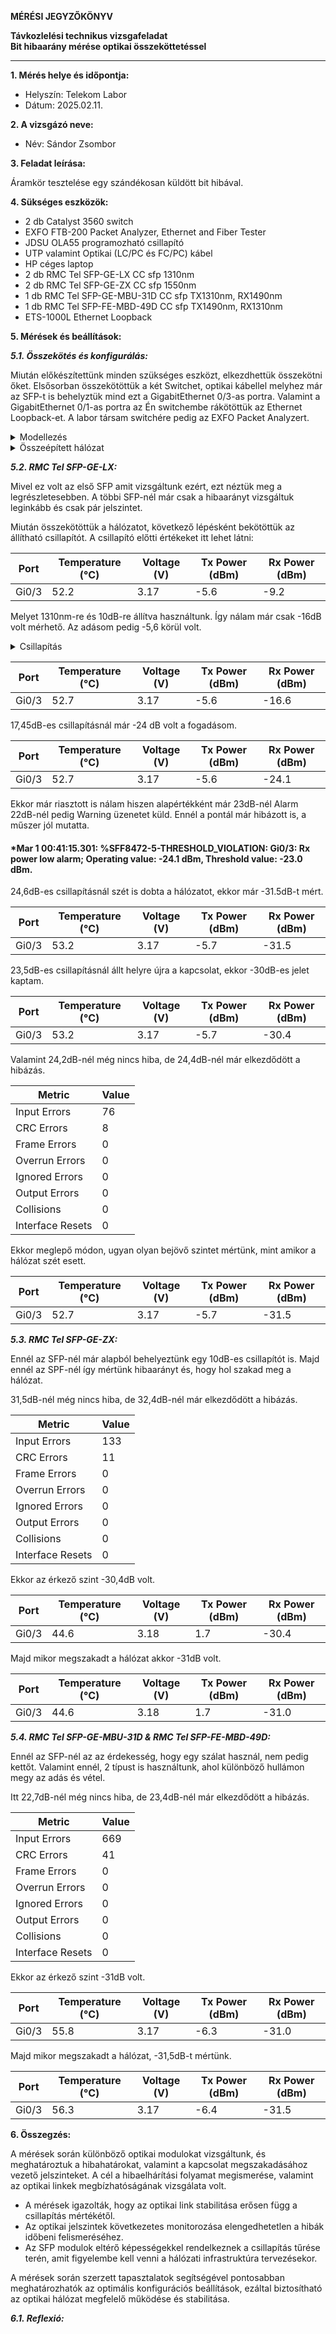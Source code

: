 **MÉRÉSI JEGYZŐKÖNYV**

**Távkozlelési technikus vizsgafeladat**  
**Bit hibaarány mérése optikai összeköttetéssel**

---

**1. Mérés helye és időpontja:**  
- Helyszín: Telekom Labor
- Dátum: 2025.02.11.


**2. A vizsgázó neve:**  
- Név: Sándor Zsombor

**3. Feladat leírása:**

Áramkör tesztelése egy szándékosan küldött bit hibával.

**4. Sükséges eszközök:**  

- 2 db Catalyst 3560 switch
- EXFO FTB-200 Packet Analyzer, Ethernet and Fiber Tester
- JDSU OLA55 programozható csillapító
- UTP valamint Optikai (LC/PC és FC/PC) kábel
- HP céges laptop
- 2 db RMC Tel SFP-GE-LX CC sfp 1310nm
- 2 db RMC Tel SFP-GE-ZX CC sfp 1550nm
- 1 db RMC Tel SFP-GE-MBU-31D CC sfp TX1310nm, RX1490nm
- 1 db RMC Tel SFP-FE-MBD-49D CC sfp TX1490nm, RX1310nm
- ETS-1000L Ethernet Loopback

**5. Mérések és beállítások:**

***5.1. Összekötés és konfigurálás:***

Miután előkészítettünk minden szükséges eszközt, elkezdhettük összekötni őket. Elsősorban összekötöttük a két Switchet, optikai kábellel melyhez már az SFP-t is behelyztük mind ezt a GigabitEthernet 0/3-as portra. Valamint a GigabitEthernet 0/1-as portra az Én switchembe rákötöttük az Ethernet Loopback-et. A labor társam switchére pedig az EXFO Packet Analyzert.

<details>
    <summary>Modellezés</summary>
    <img src="" width="640" height="360">
</details>

<details>
    <summary>Összeépített hálózat</summary>
    <img src="https://github.com/user-attachments/assets/d7d9dfdc-c655-4546-aa76-673c61f4fa3a" width="640" height="360">
</details>

***5.2. RMC Tel SFP-GE-LX:***

Mivel ez volt az első SFP amit vizsgáltunk ezért, ezt néztük meg a legrészletesebben. A többi SFP-nél már csak a hibaarányt vizsgáltuk leginkább és csak pár jelszintet.

Miután összekötöttük a hálózatot, következő lépésként bekötöttük az állítható csillapítót. A csillapító előtti értékeket itt lehet látni:

| Port  | Temperature (°C) | Voltage (V) | Tx Power (dBm) | Rx Power (dBm) |
|-------|----------------|------------|---------------|---------------|
| Gi0/3 | 52.2          | 3.17       | -5.6          | -9.2          |

Melyet 1310nm-re és 10dB-re állítva használtunk. Így nálam már csak -16dB volt mérhető. Az adásom pedig -5,6 körül volt.

<details>
    <summary>Csillapítás</summary>
    <img src="https://github.com/user-attachments/assets/7e31ce6d-e2b6-4ee0-94fd-023d6d639207" width="640" height="360">
</details>

| Port  | Temperature (°C) | Voltage (V) | Tx Power (dBm) | Rx Power (dBm) |
|-------|----------------|------------|---------------|---------------|
| Gi0/3 | 52.7          | 3.17       | -5.6          | -16.6         |

17,45dB-es csillapításnál már -24 dB volt a fogadásom.

| Port  | Temperature (°C) | Voltage (V) | Tx Power (dBm) | Rx Power (dBm) |
|-------|----------------|------------|---------------|---------------|
| Gi0/3 | 52.7          | 3.17       | -5.6          | -24.1         |

Ekkor már riasztott is nálam hiszen alapértékként már 23dB-nél Alarm 22dB-nél pedig Warning üzenetet küld. Ennél a pontál már hibázott is, a műszer jól mutatta. 

#### *Mar  1 00:41:15.301: %SFF8472-5-THRESHOLD_VIOLATION: Gi0/3: Rx power low alarm; Operating value: -24.1 dBm, Threshold value: -23.0 dBm. 

24,6dB-es csillapításnál szét is dobta a hálózatot, ekkor már -31.5dB-t mért.

| Port  | Temperature (°C) | Voltage (V) | Tx Power (dBm) | Rx Power (dBm) |
|-------|----------------|------------|---------------|---------------|
| Gi0/3 | 53.2          | 3.17       | -5.7          | -31.5         |

23,5dB-es csillapításnál állt helyre újra a kapcsolat, ekkor -30dB-es jelet kaptam.

| Port  | Temperature (°C) | Voltage (V) | Tx Power (dBm) | Rx Power (dBm) |
|-------|----------------|------------|---------------|---------------|
| Gi0/3 | 53.2          | 3.17       | -5.7          | -30.4         |

Valamint 24,2dB-nél még nincs hiba, de 24,4dB-nél már elkezdődött a hibázás.

| Metric            | Value |
|------------------|-------|
| Input Errors     | 76    |
| CRC Errors       | 8     |
| Frame Errors     | 0     |
| Overrun Errors   | 0     |
| Ignored Errors   | 0     |
| Output Errors    | 0     |
| Collisions       | 0     |
| Interface Resets | 0     |

Ekkor meglepő módon, ugyan olyan bejövő szintet mértünk, mint amikor a hálózat szét esett.

| Port  | Temperature (°C) | Voltage (V) | Tx Power (dBm) | Rx Power (dBm) |
|-------|----------------|------------|---------------|---------------|
| Gi0/3 | 52.7          | 3.17       | -5.7          | -31.5         |



***5.3. RMC Tel SFP-GE-ZX:***

Ennél az SFP-nél már alapból behelyeztünk egy 10dB-es csillapítót is. Majd ennél az SPF-nél így mértünk hibaarányt és, hogy hol szakad meg a hálózat.

31,5dB-nél még nincs hiba, de 32,4dB-nél már elkezdődött a hibázás.

| Metric            | Value |
|------------------|-------|
| Input Errors     | 133   |
| CRC Errors       | 11    |
| Frame Errors     | 0     |
| Overrun Errors   | 0     |
| Ignored Errors   | 0     |
| Output Errors    | 0     |
| Collisions       | 0     |
| Interface Resets | 0     |

Ekkor az érkező szint -30,4dB volt.

| Port  | Temperature (°C) | Voltage (V) | Tx Power (dBm) | Rx Power (dBm) |
|-------|----------------|------------|---------------|---------------|
| Gi0/3 | 44.6          | 3.18       | 1.7           | -30.4         |

Majd mikor megszakadt a hálózat akkor -31dB volt.

| Port  | Temperature (°C) | Voltage (V) | Tx Power (dBm) | Rx Power (dBm) |
|-------|----------------|------------|---------------|---------------|
| Gi0/3 | 44.6          | 3.18       | 1.7           | -31.0         |

***5.4. RMC Tel SFP-GE-MBU-31D & RMC Tel SFP-FE-MBD-49D:***

Ennél az SFP-nél az az érdekesség, hogy egy szálat használ, nem pedig kettőt. Valamint ennél, 2 típust is használtunk, ahol különböző hullámon megy az adás és vétel.

Itt 22,7dB-nél még nincs hiba, de 23,4dB-nél már elkezdődött a hibázás.

| Metric            | Value |
|------------------|-------|
| Input Errors     | 669   |
| CRC Errors       | 41    |
| Frame Errors     | 0     |
| Overrun Errors   | 0     |
| Ignored Errors   | 0     |
| Output Errors    | 0     |
| Collisions       | 0     |
| Interface Resets | 0     |

Ekkor az érkező szint -31dB volt.

| Port  | Temperature (°C) | Voltage (V) | Tx Power (dBm) | Rx Power (dBm) |
|-------|----------------|------------|---------------|---------------|
| Gi0/3 | 55.8          | 3.17       | -6.3          | -31.0         |

Majd mikor megszakadt a hálózat, -31,5dB-t mértünk.

| Port  | Temperature (°C) | Voltage (V) | Tx Power (dBm) | Rx Power (dBm) |
|-------|----------------|------------|---------------|---------------|
| Gi0/3 | 56.3          | 3.17       | -6.4          | -31.5         |


**6. Összegzés:**

A mérések során különböző optikai modulokat vizsgáltunk, és meghatároztuk a hibahatárokat, valamint a kapcsolat megszakadásához vezető jelszinteket. A cél a hibaelhárítási folyamat megismerése, valamint az optikai linkek megbízhatóságának vizsgálata volt. 

- A mérések igazolták, hogy az optikai link stabilitása erősen függ a csillapítás mértékétől.
- Az optikai jelszintek következetes monitorozása elengedhetetlen a hibák időbeni felismeréséhez.
- Az SFP modulok eltérő képességekkel rendelkeznek a csillapítás tűrése terén, amit figyelembe kell venni a hálózati infrastruktúra tervezésekor.

A mérések során szerzett tapasztalatok segítségével pontosabban meghatározhatók az optimális konfigurációs beállítások, ezáltal biztosítható az optikai hálózat megfelelő működése és stabilitása.



***6.1. Reflexió:***
